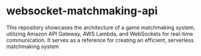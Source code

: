 # websocket-matchmaking-api
This repository showcases the architecture of a game matchmaking system, utilizing Amazon API Gateway, AWS Lambda, and WebSockets for real-time communication. It serves as a reference for creating an efficient, serverless matchmaking system

